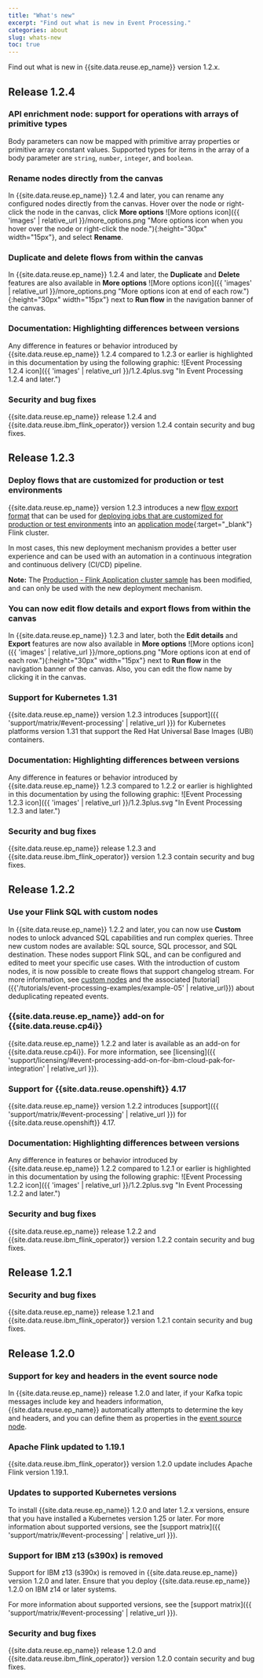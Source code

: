 ```yaml
---
title: "What's new"
excerpt: "Find out what is new in Event Processing."
categories: about
slug: whats-new
toc: true
---
```


Find out what is new in {{site.data.reuse.ep_name}} version 1.2.x.

## Release 1.2.4


### API enrichment node: support for operations with arrays of primitive types

Body parameters can now be mapped with primitive array properties or primitive array constant values. Supported types for items in the array of a body parameter are `string`, `number`, `integer`, and `boolean`.

### Rename nodes directly from the canvas

In {{site.data.reuse.ep_name}} 1.2.4 and later, you can rename any configured nodes directly from the canvas. Hover over the node or right-click the node in the canvas, click **More options** ![More options icon]({{ 'images' | relative_url }}/more_options.png "More options icon when you hover over the node or right-click the node."){:height="30px" width="15px"}, and select **Rename**.

### Duplicate and delete flows from within the canvas

In {{site.data.reuse.ep_name}} 1.2.4 and later, the **Duplicate** and **Delete** features are also available in **More options** ![More options icon]({{ 'images' | relative_url }}/more_options.png "More options icon at end of each row."){:height="30px" width="15px"} next to **Run flow** in the navigation banner of the canvas.

### Documentation: Highlighting differences between versions

Any difference in features or behavior introduced by {{site.data.reuse.ep_name}} 1.2.4 compared to 1.2.3 or earlier is highlighted in this documentation by using the following graphic: ![Event Processing 1.2.4 icon]({{ 'images' | relative_url }}/1.2.4plus.svg "In Event Processing 1.2.4 and later.")

### Security and bug fixes

{{site.data.reuse.ep_name}} release 1.2.4 and {{site.data.reuse.ibm_flink_operator}} version 1.2.4 contain security and bug fixes.

## Release 1.2.3

### Deploy flows that are customized for production or test environments

{{site.data.reuse.ep_name}} version 1.2.3 introduces a new [flow export format](../../advanced/exporting-flows/#exporting-flows) that can be used for [deploying jobs that are customized for production or test environments](../../advanced/deploying-customized) into an [application mode](https://nightlies.apache.org/flink/flink-docs-release-1.19/docs/concepts/flink-architecture/#flink-application-cluster){:target="_blank"} Flink cluster.

In most cases, this new deployment mechanism provides a better user experience and can be used with an automation in a continuous integration and continuous delivery (CI/CD) pipeline.

**Note:** The [Production - Flink Application cluster sample](../../installing/planning/#flink-production-application-cluster-sample) has been modified, and can only be used with the new deployment mechanism.

### You can now edit flow details and export flows from within the canvas

In {{site.data.reuse.ep_name}} 1.2.3 and later, both the **Edit details** and **Export** features are now also available in **More options** ![More options icon]({{ 'images' | relative_url }}/more_options.png "More options icon at end of each row."){:height="30px" width="15px"} next to **Run flow** in the navigation banner of the canvas. Also, you can edit the flow name by clicking it in the canvas.

### Support for Kubernetes 1.31

{{site.data.reuse.ep_name}} version 1.2.3 introduces [support]({{ 'support/matrix/#event-processing' | relative_url }}) for Kubernetes platforms version 1.31 that support the Red Hat Universal Base Images (UBI) containers.

### Documentation: Highlighting differences between versions

Any difference in features or behavior introduced by {{site.data.reuse.ep_name}} 1.2.3 compared to 1.2.2 or earlier is highlighted in this documentation by using the following graphic: ![Event Processing 1.2.3 icon]({{ 'images' | relative_url }}/1.2.3plus.svg "In Event Processing 1.2.3 and later.")

### Security and bug fixes

{{site.data.reuse.ep_name}} release 1.2.3 and {{site.data.reuse.ibm_flink_operator}} version 1.2.3 contain security and bug fixes.

## Release 1.2.2

### Use your Flink SQL with custom nodes

In {{site.data.reuse.ep_name}} 1.2.2 and later, you can now use **Custom** nodes to unlock advanced SQL capabilities and run complex queries. Three new custom nodes are available: SQL source, SQL processor, and SQL destination. These nodes support Flink SQL, and can be configured and edited to meet your specific use cases. With the introduction of custom nodes, it is now possible to create flows that support changelog stream. For more information, see [custom nodes](../../nodes/custom) and the associated [tutorial]({{'/tutorials/event-processing-examples/example-05' | relative_url}}) about deduplicating repeated events.

### {{site.data.reuse.ep_name}} add-on for {{site.data.reuse.cp4i}} 

{{site.data.reuse.ep_name}} 1.2.2 and later is available as an add-on for {{site.data.reuse.cp4i}}. For more information, see [licensing]({{ 'support/licensing/#event-processing-add-on-for-ibm-cloud-pak-for-integration' | relative_url }}).

### Support for {{site.data.reuse.openshift}} 4.17

{{site.data.reuse.ep_name}} version 1.2.2 introduces [support]({{ 'support/matrix/#event-processing' | relative_url }}) for {{site.data.reuse.openshift}} 4.17.



### Documentation: Highlighting differences between versions

Any difference in features or behavior introduced by {{site.data.reuse.ep_name}} 1.2.2 compared to 1.2.1 or earlier is highlighted in this documentation by using the following graphic: ![Event Processing 1.2.2 icon]({{ 'images' | relative_url }}/1.2.2plus.svg "In Event Processing 1.2.2 and later.")

### Security and bug fixes

{{site.data.reuse.ep_name}} release 1.2.2 and {{site.data.reuse.ibm_flink_operator}} version 1.2.2 contain security and bug fixes.

## Release 1.2.1

### Security and bug fixes

{{site.data.reuse.ep_name}} release 1.2.1 and {{site.data.reuse.ibm_flink_operator}} version 1.2.1 contain security and bug fixes.

## Release 1.2.0

### Support for key and headers in the event source node

In {{site.data.reuse.ep_name}} release 1.2.0 and later, if your Kafka topic messages include key and headers information, {{site.data.reuse.ep_name}} automatically attempts to determine the key and headers, and you can define them as properties in the [event source node](../../nodes/eventnodes/#configuring-a-source-node).


### Apache Flink updated to 1.19.1

{{site.data.reuse.ibm_flink_operator}} version 1.2.0 update includes Apache Flink version 1.19.1.

### Updates to supported Kubernetes versions

To install {{site.data.reuse.ep_name}} 1.2.0 and later 1.2.x versions, ensure that you have installed a Kubernetes version 1.25 or later. For more information about supported versions, see the [support matrix]({{ 'support/matrix/#event-processing' | relative_url }}).

### Support for IBM z13 (s390x) is removed

Support for IBM z13 (s390x) is removed in {{site.data.reuse.ep_name}} version 1.2.0 and later. Ensure that you deploy {{site.data.reuse.ep_name}} 1.2.0 on IBM z14 or later systems.

For more information about supported versions, see the [support matrix]({{ 'support/matrix/#event-processing' | relative_url }}).

### Security and bug fixes

{{site.data.reuse.ep_name}} release 1.2.0 and {{site.data.reuse.ibm_flink_operator}} version 1.2.0 contain security and bug fixes.